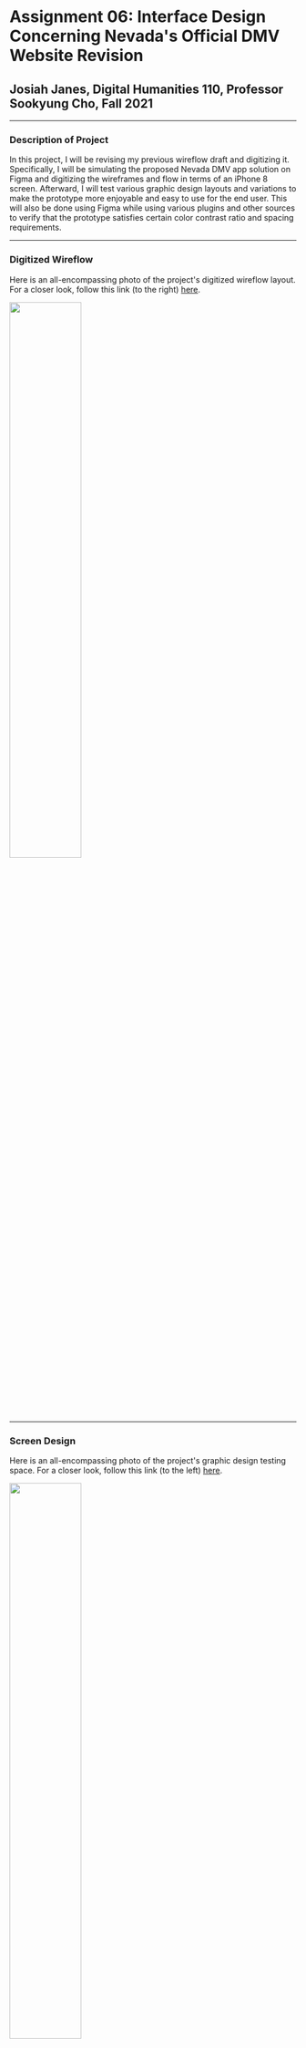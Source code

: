 # Assignment 06: Interface Design Concerning Nevada's Official DMV Website Revision

## Josiah Janes, Digital Humanities 110, Professor Sookyung Cho, Fall 2021

---

### Description of Project
In this project, I will be revising my previous wireflow draft and digitizing it. Specifically, I will be simulating the proposed Nevada DMV app solution on Figma and digitizing the wireframes and flow in terms of an iPhone 8 screen. Afterward, I will test various graphic design layouts and variations to make the prototype more enjoyable and easy to use for the end user. This will also be done using Figma while using various plugins and other sources to verify that the prototype satisfies certain color contrast ratio and spacing requirements.

---

### Digitized Wireflow
Here is an all-encompassing photo of the project's digitized wireflow layout. For a closer look, follow this link (to the right) [here](https://www.figma.com/file/O9ewqfxcNRY4a2QCmcesmY/Assignment-6-Digitized-Wireflow---Josiah-Janes---105090684?node-id=0%3A1).

<img src="https://joxiah1.github.io/DH110-JosiahJanes/a6wireflowpic.png" width="50%">

---

### Screen Design
Here is an all-encompassing photo of the project's graphic design testing space. For a closer look, follow this link (to the left) [here](https://www.figma.com/file/O9ewqfxcNRY4a2QCmcesmY/Assignment-6-Digitized-Wireflow---Josiah-Janes---105090684?node-id=0%3A1).

<img src="https://joxiah1.github.io/DH110-JosiahJanes/a6designprocesspic.png" width="50%">

#### Layout Test to Ensure Proper Spacing
<img src="https://joxiah1.github.io/DH110-JosiahJanes/a6spacingpic.png" width="50%">

#### Three Typographic Variations
<img src="https://joxiah1.github.io/DH110-JosiahJanes/a6typographypic.png" width="50%">

#### Three Shape Variations
<img src="https://joxiah1.github.io/DH110-JosiahJanes/a6shapepic.png" width="50%">

#### Two Color Schemes
<img src="https://joxiah1.github.io/DH110-JosiahJanes/a6colorpic.png" width="50%">

#### Accessibility (Color-Contrast) Check
<img src="https://joxiah1.github.io/DH110-JosiahJanes/a6contrasttest.png" width="50%">

---

### Description of Design Process

---

### Impression Test
#### Video Recording
#### Summary of Findings

---
